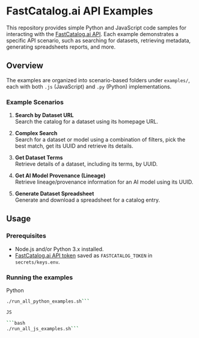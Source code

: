 # FastCatalog.ai API Examples

This repository provides simple Python and JavaScript code samples for interacting with the [FastCatalog.ai API](https://api.fastcatalog.ai/). Each example demonstrates a specific API scenario, such as searching for datasets, retrieving metadata, generating spreadsheets reports, and more.

## Overview

The examples are organized into scenario-based folders under `examples/`, each with both `.js` (JavaScript) and `.py` (Python) implementations.

### Example Scenarios

1. **Search by Dataset URL**  
   Search the catalog for a dataset using its homepage URL.

2. **Complex Search**  
   Search for a dataset or model using a combination of filters, pick the best match, get its UUID and retrieve its details.

3. **Get Dataset Terms**  
   Retrieve details of a dataset, including its terms, by UUID.

4. **Get AI Model Provenance (Lineage)**  
   Retrieve lineage/provenance information for an AI model using its UUID.

5. **Generate Dataset Spreadsheet**  
   Generate and download a spreadsheet for a catalog entry.

## Usage

### Prerequisites

- Node.js and/or Python 3.x installed.
- [FastCatalog.ai API token](https://api.fastcatalog.ai/) saved as `FASTCATALOG_TOKEN` in `secrets/keys.env`.

### Running the examples

Python

```bash
./run_all_python_examples.sh```

JS

```bash
./run_all_js_examples.sh```
